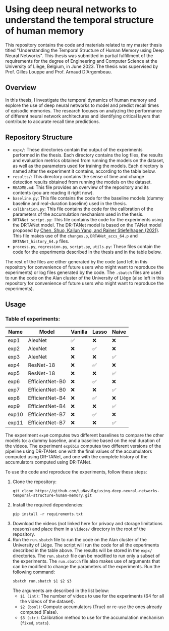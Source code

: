 # Using deep neural networks to understand the temporal structure of human memory

This repository contains the code and materials related to my master thesis titled "Understanding the Temporal Structure of Human Memory using Deep Neural Networks". This thesis was submitted in partial fulfillment of the requirements for the degree of Engineering and Computer Science at the University of Liège, Belgium, in June 2023. The thesis was supervised by Prof. Gilles Louppe and Prof. Arnaud D'Argembeau.

## Overview

In this thesis, I investigate the temporal dynamics of human memory and explore the use of deep neural networks to model and predict recall times of episodic memories. The research focuses on analyzing the performance of different neural network architectures and identifying critical layers that contribute to accurate recall time predictions.

## Repository Structure

- `expx/`: These directories contain the output of the experiments performed in the thesis. Each directory contains the log files, the results and evaluation metrics obtained from running the models on the dataset, as well as the parameters used for training the models. Each directory is named after the experiment it contains, according to the table below.
- `results/`: This directory contains the sense of time and change detection results obtained from running the models on the dataset.
- `README.md`: This file provides an overview of the repository and its contents (you are reading it right now).
- `baseline.py`: This file contains the code for the baseline models (dummy baseline and real-duration baseline) used in the thesis.
- `calibration.py`: This file contains the code for the calibration of the parameters of the accumulation mechanism used in the thesis.
- `DRTANet_script.py`: This file contains the code for the experiments using the DRTANet model. The DR-TANet model is based on the TANet model proposed by [Chen, Shuo, Kailun Yang, and Rainer Stiefelhagen (2021)](https://github.com/Herrccc/DR-TANet). This file makes use of the `changes.p`, `DRTANet_accs_64.p` and `DRTANet_history_64.p` files.
- `process.py`, `regression.py`, `script.py`, `utils.py`: These files contain the code for the experiments described in the thesis and in the table below.

The rest of the files are either generated by the code (and left in this repository for convenience of future users who might want to reproduce the experiments) or log files generated by the code. The `.sbatch` files are used to run the code on the Alan cluster of the University of Liège (also left in this repository for convenience of future users who might want to reproduce the experiments).

## Usage

### Table of experiments:
| Name  | Model           | Vanilla            | Lasso              | Naive              |
| ----- | --------------- | ------------------ | ------------------ | ------------------ |
| exp1  | AlexNet         | :white_check_mark: | :x:                | :x:                |
| exp2  | AlexNet         | :x:                | :white_check_mark: | :x:                |
| exp3  | AlexNet         | :x:                | :x:                | :white_check_mark: |
| exp4  | ResNet-18       | :x:                | :white_check_mark: | :x:                |
| exp5  | ResNet-18       | :x:                | :x:                | :white_check_mark: |
| exp6  | EfficientNet-B0 | :x:                | :white_check_mark: | :x:                |
| exp7  | EfficientNet-B0 | :x:                | :x:                | :white_check_mark: |
| exp8  | EfficientNet-B4 | :x:                | :white_check_mark: | :x:                |
| exp9  | EfficientNet-B4 | :x:                | :x:                | :white_check_mark: |
| exp10 | EfficientNet-B7 | :x:                | :white_check_mark: | :x:                |
| exp11 | EfficientNet-B7 | :x:                | :x:                | :white_check_mark: |

The experiment `exp0` computes two different baselines to compare the other models to: a dummy baseline, and a baseline based on the real duration of the videos.
The experiment `exp0bis` computes two different versions of the pipeline using DR-TANet: one with the final values of the accumulators computed using DR-TANet, and one with the complete history of the accumulators computed using DR-TANet.

To use the code and reproduce the experiments, follow these steps:

1. Clone the repository: 
   ```
   git clone https://github.com/LuNavUlg/using-deep-neural-networks-temporal-structure-human-memory.git
   ```
2. Install the required dependencies: 
   ```
   pip install -r requirements.txt
   ```
3. Download the videos (not linked here for privacy and storage limitations reasons) and place them in a `Videos/` directory in the root of the repository.
4. Run the `run.sbatch` file to run the code on the Alan cluster of the University of Liège. The script will run the code for all the experiments described in the table above. The results will be stored in the `expx/` directories. The `run.sbatch` file can be modified to run only a subset of the experiments. The `run.sbatch` file also makes use of arguments that can be modified to change the parameters of the experiments. 
Run the following command: 
   ```
   sbatch run.sbatch $1 $2 $3
   ```
   The arguments are described in the list below:
   - `$1 (int)`: The number of videos to use for the experiments (64 for all the videos of the dataset).
   - `$2 (bool)`: Compute accumulators (True) or re-use the ones already computed (False).
   - `$3 (str)`: Calibration method to use for the accumulation mechanism (``fixed``, ``stats``).
